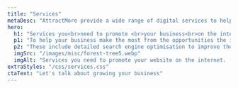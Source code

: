 ```yaml
---
title: "Services"
metaDesc: "AttractMore provide a wide range of digital services to help you make the most of your website and your investment in digital technologies."
hero:
  h1: "Services you<br>need to promote <br>your business<br>on the internet"
  p1: "To help your business make the most from the opportunities the internet offers, we provide a wide range of professional services to our clients."
  p2: "These include detailed search engine optimisation to improve the visibility of your organisation online and creative design to help you stand out from the crowd."
  imgSrc: "/images/misc/forest-tree5.webp"
  imgAlt: "Services you need to promote your website on the internet. (Photo by Pixabay from Pexels: https://www.pexels.com/photo/tree-with-brunch-and-green-leaves-during-sunset-70365/)"
extraStyles: "/css/services.css"
ctaText: "Let's talk about growing your business"
---
```

